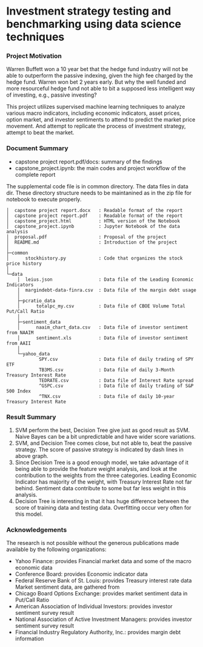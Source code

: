# Investment strategy testing and benchmarking using data science techniques


### Project Motivation

Warren Buffett won a 10 year bet that the hedge fund industry will not be able to outperform the passive indexing, given the high fee charged by the hedge fund. Warren won bet 2 years early. But why the well funded and more resourceful hedge fund not able to bit a supposed less intelligent way of investing, e.g., passive investing?

This project utilizes supervised machine learning techniques to analyze various macro indicators, including economic indicators, asset prices, option market, and investor sentiments to attend to predict the market price movement. And attempt to replicate the process of investment strategy, attempt to beat the market.

### Document Summary

- capstone project report.pdf/docs: summary of the findings
- capstone_project.ipynb: the main codes and project workflow of the complete report

The supplemental code file is in common directory. The data files in data dir. These directory structure needs to be maintanined as in the zip file for notebook to execute properly.

```
│  capstone project report.docx   : Readable format of the report
│  capstone project report.pdf    : Readable format of the report
│  capstone_project.html          : HTML version of the Notebook
│  capstone_project.ipynb         : Jupyter Notebook of the data analysis
│  proposal.pdf                   : Proposal of the project
│  README.md                      : Introduction of the project
│
├─common                        
│      stockhistory.py            : Code that organizes the stock price history
│
└─data
    │  leius.json                 : Data file of the Leading Economic Indicators
    │  margindebt-data-finra.csv  : Data file of the margin debt usage
    │
    ├─pcratio_data    
    │      totalpc_my.csv         : Data file of CBOE Volume Total Put/Call Ratio
    │
    ├─sentiment_data
    │      naaim_chart_data.csv   : Data file of investor sentiment from NAAIM
    │      sentiment.xls          : Data file of investor sentiment from AAII
    │
    └─yahoo_data
            SPY.csv               : Data file of daily trading of SPY ETF
            TB3MS.csv             : Data file of daily 3-Month Treasury Interest Rate
            TEDRATE.csv           : Data file of Interest Rate spread
            ^GSPC.csv             : Data file of daily trading of S&P 500 Index
            ^TNX.csv              : Data file of daily 10-year Treasury Interest Rate
```

### Result Summary

1. SVM perform the best, Decision Tree give just as good result as SVM. Naive Bayes can be a bit unpredictable and have wider score variations.
2. SVM, and Decision Tree comes close, but not able to, beat the passive strategy. The score of passive strategy is indicated by dash lines in above graph.
3. Since Decision Tree is a good enough model, we take advantage of it being able to provide the feature weight analysis, and look at the contribution to the weights  from the three categories. Leading Economic Indicator has majority of the weight, with Treasury Interest Rate not far behind. Sentiment data contribute to some but far less weight in this analysis.
4. Decision Tree is interesting in that it has huge difference between the score of training data and testing data. Overfitting occur very often for this model.

### Acknowledgements

The research is not possible without the generous publications made available by the following organizations:

- Yahoo Finance: provides Financial market data and some of the macro economic data
- Conference Board: provides Economic indicator data
- Federal Reserve Bank of St. Louis: provides Treasury interest rate data
Market sentiment data, are gathered from
- Chicago Board Options Exchange: provides market sentiment data in Put/Call Ratio
- American Association of Individual Investors: provides investor sentiment survey result
- National Association of Active Investment Managers: provides investor sentiment survey result
- Financial Industry Regulatory Authority, Inc.: provides margin debt information
